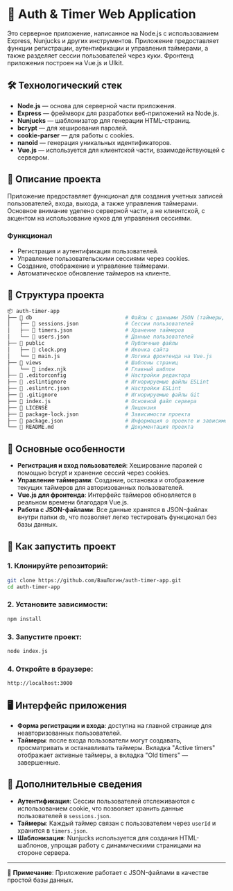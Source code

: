 # 🚀 Auth & Timer Web Application

Это серверное приложение, написанное на Node.js с использованием Express, Nunjucks и других инструментов. Приложение предоставляет функции регистрации, аутентификации и управления таймерами, а также разделяет сессии пользователей через куки. Фронтенд приложения построен на Vue.js и UIkit.

## 🛠 Технологический стек

- **Node.js** — основа для серверной части приложения.
- **Express** — фреймворк для разработки веб-приложений на Node.js.
- **Nunjucks** — шаблонизатор для генерации HTML-страниц.
- **bcrypt** — для хеширования паролей.
- **cookie-parser** — для работы с cookies.
- **nanoid** — генерация уникальных идентификаторов.
- **Vue.js** — используется для клиентской части, взаимодействующей с сервером.

## 📑 Описание проекта

Приложение предоставляет функционал для создания учетных записей пользователей, входа, выхода, а также управления таймерами. Основное внимание уделено серверной части, а не клиентской, с акцентом на использование куков для управления сессиями.

### Функционал
- Регистрация и аутентификация пользователей.
- Управление пользовательскими сессиями через cookies.
- Создание, отображение и управление таймерами.
- Автоматическое обновление таймеров на клиенте.

## 📂 Структура проекта

```bash
📦 auth-timer-app
├── 📁 db                              # Файлы с данными JSON (таймеры, пользователи, сессии)
│   ├── 📄 sessions.json               # Сессии пользователей
│   ├── 📄 timers.json                 # Хранение таймеров
│   └── 📄 users.json                  # Данные пользователей
├── 📁 public                          # Публичные файлы
│   ├── 📄 clock.png                   # Иконка сайта
│   └── 📄 main.js                     # Логика фронтенда на Vue.js
├── 📁 views                           # Шаблоны страниц
│   └── 📄 index.njk                   # Главный шаблон
├── 📄 .editorconfig                   # Настройки редактора
├── 📄 .eslintignore                   # Игнорируемые файлы ESLint
├── 📄 .eslintrc.json                  # Настройки ESLint
├── 📄 .gitignore                      # Игнорируемые файлы Git
├── 📄 index.js                        # Основной файл сервера
├── 📄 LICENSE                         # Лицензия
├── 📄 package-lock.json               # Зависимости проекта
├── 📄 package.json                    # Информация о проекте и зависимости
└── 📄 README.md                       # Документация проекта
```

## 🌟 Основные особенности

- **Регистрация и вход пользователей**: Хеширование паролей с помощью bcrypt и хранение сессий через cookies.
- **Управление таймерами**: Создание, остановка и отображение текущих таймеров для авторизованных пользователей.
- **Vue.js для фронтенда**: Интерфейс таймеров обновляется в реальном времени благодаря Vue.js.
- **Работа с JSON-файлами**: Все данные хранятся в JSON-файлах внутри папки `db`, что позволяет легко тестировать функционал без базы данных.

## 🚀 Как запустить проект

### 1. Клонируйте репозиторий:

```bash
git clone https://github.com/ВашЛогин/auth-timer-app.git
cd auth-timer-app
```

### 2. Установите зависимости:

```bash
npm install
```

### 3. Запустите проект:

```bash
node index.js
```

### 4. Откройте в браузере:

```
http://localhost:3000
```

## 🖥 Интерфейс приложения

- **Форма регистрации и входа**: доступна на главной странице для неавторизованных пользователей.
- **Таймеры**: после входа пользователи могут создавать, просматривать и останавливать таймеры. Вкладка "Active timers" отображает активные таймеры, а вкладка "Old timers" — завершенные.

## 📜 Дополнительные сведения

- **Аутентификация**: Сессии пользователей отслеживаются с использованием cookie, что позволяет хранить данные пользователей в `sessions.json`.
- **Таймеры**: Каждый таймер связан с пользователем через `userId` и хранится в `timers.json`.
- **Шаблонизация**: Nunjucks используется для создания HTML-шаблонов, упрощая работу с динамическими страницами на стороне сервера.

---

📝 **Примечание**: Приложение работает с JSON-файлами в качестве простой базы данных. 
